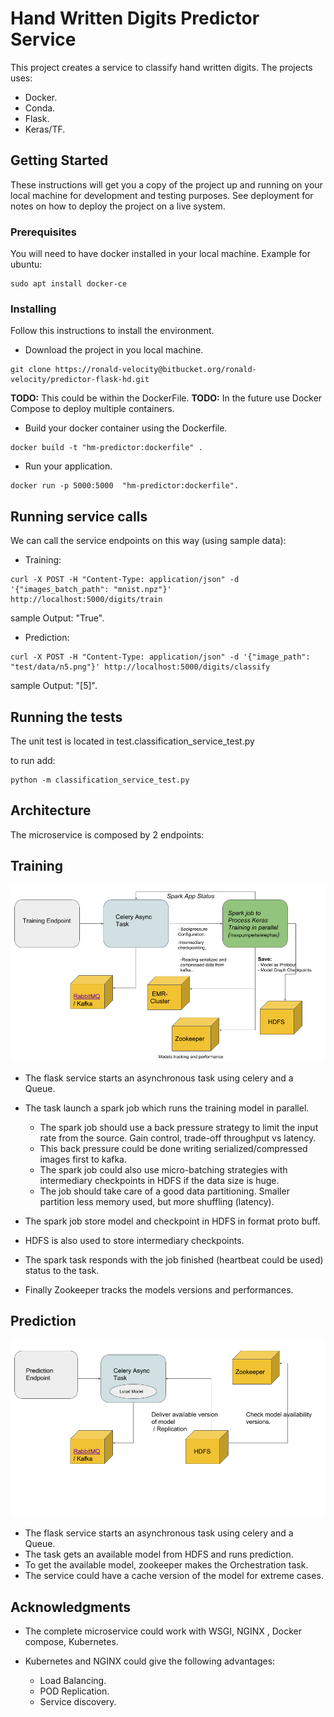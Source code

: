 # Hand Written Digits Predictor Service

This project creates a service to classify hand written digits. The projects uses:

* Docker.
* Conda.
* Flask.
* Keras/TF.

## Getting Started

These instructions will get you a copy of the project up and running on your local machine for development and testing purposes. See deployment for notes on how to deploy the project on a live system.

### Prerequisites

You will need to have docker installed in your local machine. Example for ubuntu:

```
sudo apt install docker-ce
```

### Installing

Follow this instructions to install the environment.

* Download the project in you local machine.
```
git clone https://ronald-velocity@bitbucket.org/ronald-velocity/predictor-flask-hd.git
```

**TODO:** This could be within the DockerFile.
**TODO:** In the future use Docker Compose to deploy multiple containers.

* Build your docker container using the Dockerfile.

```
docker build -t "hm-predictor:dockerfile" .
```

* Run your application. 

```
docker run -p 5000:5000  "hm-predictor:dockerfile".
```
## Running service calls

We can call the service endpoints on this way (using sample data):

* Training:

```
curl -X POST -H "Content-Type: application/json" -d '{"images_batch_path": "mnist.npz"}' http://localhost:5000/digits/train
```

sample Output: "True".

* Prediction:

```
curl -X POST -H "Content-Type: application/json" -d '{"image_path": "test/data/n5.png"}' http://localhost:5000/digits/classify
```
sample Output: "[5]".


## Running the tests

The unit test is located in test.classification_service_test.py

to run add:
 
 ```
 python -m classification_service_test.py
```


## Architecture

The microservice is composed by 2 endpoints:

## Training

![alt text](training_arch.png)

* The flask service starts an asynchronous task using celery and a Queue.
* The task launch a spark job which runs the training model in parallel.
    - The spark job should use a back pressure strategy to limit the input rate from the source. Gain control, trade-off throughput vs latency.
    - This back pressure could be done writing serialized/compressed images first to kafka.
    - The spark job could also use micro-batching strategies with intermediary checkpoints in HDFS if the data size is huge.
    - The job should take care of a good data partitioning. Smaller partition less memory used, but more shuffling (latency).
    
* The spark job store model and checkpoint in HDFS in format proto buff.
* HDFS is also used to store intermediary checkpoints.    
* The spark task responds with the job finished (heartbeat could be used) status to the task.
* Finally Zookeeper tracks the models versions and performances. 

    
      

## Prediction

![alt text](prediction_arch.png)

* The flask service starts an asynchronous task using celery and a Queue.
* The task gets an available model from HDFS and runs prediction.
* To get the available model, zookeeper makes the Orchestration task.
* The service could have a cache version of the model for extreme cases.

## Acknowledgments

* The complete microservice could work with WSGI, NGINX , Docker compose, Kubernetes.

* Kubernetes and NGINX could give the following advantages:
    - Load Balancing.
    - POD Replication.
    - Service discovery.



